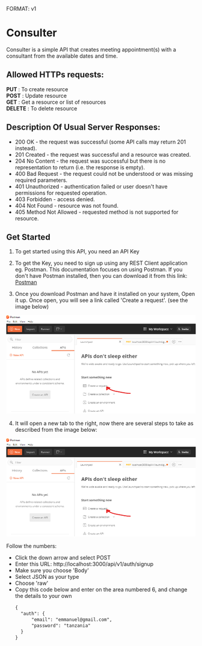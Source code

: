 FORMAT: v1

# Consulter

Consulter is a simple API that creates meeting appointment(s) with a consultant from the available dates and time.

## Allowed HTTPs requests:

<strong>PUT </strong>    : To create resource <br>
<strong>POST</strong>    : Update resource<br>
<strong>GET</strong>     : Get a resource or list of resources<br>
<strong>DELETE</strong>  : To delete resource<br>

## Description Of Usual Server Responses:

<ul>
<li>200 OK - the request was successful (some API calls may return 201 instead).</li>
<li>201 Created - the request was successful and a resource was created.</li>
<li>204 No Content - the request was successful but there is no representation to return (i.e. the response is empty).</li>
<li>400 Bad Request - the request could not be understood or was missing required parameters.</li>
<li>401 Unauthorized - authentication failed or user doesn't have permissions for requested operation.</li>
<li>403 Forbidden - access denied.</li>
<li>404 Not Found - resource was not found.</li>
<li>405 Method Not Allowed - requested method is not supported for resource.</li>
</ul>

## Get Started

1. To get started using this API, you need an API Key

2. To get the Key, you need to sign up using any REST Client application eg. Postman. This documentation focuses on 
using Postman. If you don't have Postman installed, then you can download it from this link: <a href="https://www.postman.com/downloads/">Postman</a>

3. Once you download Postman and have it installed on your system, Open it up. Once open, you will see a link called
'Create a request'. (see the image below)

![screenshot](./app/docs/open.png)

4. It will open a new tab to the right, now there are several steps to take as described from the image below:

![screenshot](./app/docs/open.png)

Follow the numbers: 
 <ul start=1>
 <li>Click the down arrow and select POST</li>
 <li>Enter this URL: http://localhost:3000/api/v1/auth/signup</li>
 <li>Make sure you choose 'Body'</li>
 <li>Select JSON as your type</li>
 <li>Choose 'raw'</li>
 <li> Copy this code below and enter on the area numbered 6, and change the details to your own
 
    {
      "auth": {
          "email": "emmanuel@gmail.com",
          "password": "tanzania"
      }
    }
</li>

 </ul>
